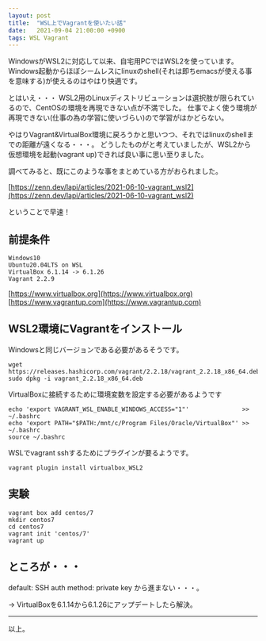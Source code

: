 ```yaml
---
layout: post
title:  "WSL上でVagrantを使いたい話"
date:   2021-09-04 21:00:00 +0900
tags: WSL Vagrant
---
```


WindowsがWSL2に対応して以来、自宅用PCではWSL2を使っています。
Windows起動からほぼシームレスにlinuxのshell(それは即ちemacsが使える事を意味する)が使えるのはやはり快適です。

とはいえ・・・
WSL2用のLinuxディストリビューションは選択肢が限られているので、CentOSの環境を再現できない点が不満でした。
仕事でよく使う環境が再現できない(仕事の為の学習に使いづらい)ので学習がはかどらない。  

やはりVagrant&VirtualBox環境に戻ろうかと思いつつ、それではlinuxのshellまでの距離が遠くなる・・・。
どうしたものがと考えていましたが、WSL2から仮想環境を起動(vagrant up)できれば良い事に思い至りました。  

調べてみると、既にこのような事をまとめている方がおられました。

[https://zenn.dev/lapi/articles/2021-06-10-vagrant_wsl2](https://zenn.dev/lapi/articles/2021-06-10-vagrant_wsl2)

ということで早速！


## 前提条件

```
Windows10
Ubuntu20.04LTS on WSL
VirtualBox 6.1.14 -> 6.1.26
Vagrant 2.2.9
```

[https://www.virtualbox.org](https://www.virtualbox.org)
[https://www.vagrantup.com](https://www.vagrantup.com)

## WSL2環境にVagrantをインストール

Windowsと同じバージョンである必要があるそうです。

```
wget https://releases.hashicorp.com/vagrant/2.2.18/vagrant_2.2.18_x86_64.deb
sudo dpkg -i vagrant_2.2.18_x86_64.deb
```

VirtualBoxに接続するために環境変数を設定する必要があるようです

```
echo 'export VAGRANT_WSL_ENABLE_WINDOWS_ACCESS="1"'               >> ~/.bashrc
echo 'export PATH="$PATH:/mnt/c/Program Files/Oracle/VirtualBox"' >> ~/.bashrc
source ~/.bashrc
```

WSLでvagrant sshするためにプラグインが要るようです。
```
vagrant plugin install virtualbox_WSL2
```

## 実験

```
vagrant box add centos/7
mkdir centos7
cd centos7
vagrant init 'centos/7'
vagrant up
```

## ところが・・・

default: SSH auth method: private key
から進まない・・・。  

-> VirtualBoxを6.1.14から6.1.26にアップデートしたら解決。

---

以上。

